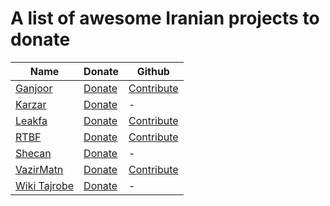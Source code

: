 # A list of awesome Iranian projects to donate
| Name                                                  | Donate                                             | Github                                                 |
| ----------------------------------------------------- | -------------------------------------------------- | ------------------------------------------------------ |
| [Ganjoor](https://ganjoor.net)                        | [Donate](https://ganjoor.net/donate)               | [Contribute](https://github.com/ganjoor)               |
| [Karzar](https://www.karzar.net)                      | [Donate](https://www.karzar.net/support)           | -                                                      |
| [Leakfa](https://leakfa.com)                          | [Donate](https://leakfa.com/donate)                | [Contribute](https://github.com/Leakfarsi/Leakfa.com)  |
| [RTBF](https://rtbf.ir)                               | [Donate](https://rtbf.ir/donate)                   | [Contribute](https://github.com/rtbf-ir)               |
| [Shecan](https://shecan.ir)                           | [Donate](https://my.shecan.ir/order?order=14)      | -                                                      |
| [VazirMatn](https://rastikerdar.github.io/vazirmatn/) | [Donate](https://rastikerdar.github.io/vazirmatn/) | [Contribute](https://github.com/rastikerdar/vazirmatn) |
| [Wiki Tajrobe](https://tajrobe.wiki)                  | [Donate](https://tajrobe.wiki/page/donate)         | -                                                      |
